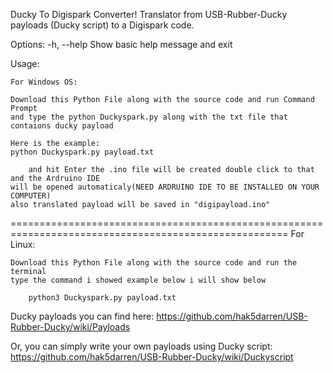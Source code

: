 Ducky To Digispark Converter!
Translator from USB-Rubber-Ducky payloads (Ducky script) to a Digispark code.

Options:
  -h, --help            Show basic help message and exit

Usage:

    For Windows OS:
    
    Download this Python File along with the source code and run Command Prompt
    and type the python Duckyspark.py along with the txt file that contaions ducky payload
    
    Here is the example:
    python Duckyspark.py payload.txt
    
		and hit Enter the .ino file will be created double click to that and the Ardruino IDE
    will be opened automaticaly(NEED ARDRUINO IDE TO BE INSTALLED ON YOUR COMPUTER)
    also translated payload will be saved in "digipayload.ino"
======================================================================================================
    For Linux:
		
    Download this Python File along with the source code and run the terminal
    type the command i showed example below i will show below
    
		python3 Duckyspark.py payload.txt
    
Ducky payloads you can find here:
https://github.com/hak5darren/USB-Rubber-Ducky/wiki/Payloads

Or, you can simply write your own payloads using Ducky script:
https://github.com/hak5darren/USB-Rubber-Ducky/wiki/Duckyscript
